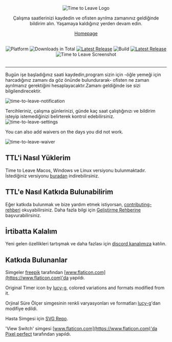 <div align="center">
    <img src="../assets/timetoleave.png" alt="Time to Leave Logo">

  <p>Çalışma saatlerinizi kaydedin ve ofisten ayrılma zamanınız geldiğinde bildirim alın. Yaşamaya kaldığınız yerden devam edin. </p>
   
   [Homepage](https://timetoleave.app/)

  <br/>

<img src="https://img.shields.io/badge/platforms-Windows%20%7C%20MacOS%20%7C%20Linux-green" alt="Platform">
<img src="https://img.shields.io/github/downloads/thamara/time-to-leave/total" alt="Downloads in Total">
<a href="https://github.com/thamara/time-to-leave/releases/tag/v.1.5.5"><img src="https://img.shields.io/github/v/release/thamara/time-to-leave" alt="Latest Release"></a>
<img src="https://img.shields.io/github/workflow/status/thamara/time-to-leave/Code%20Coverage" alt="Build">
<a href="http://makeapullrequest.com/"><img src="https://img.shields.io/badge/PRs-welcome-purple" alt="Latest Release"></a>

   <br/>

  <img src="https://user-images.githubusercontent.com/3754225/94519528-4e549900-0248-11eb-8872-b6fb2d47f43c.jpg" alt="Time to Leave Screenshot">

  <br/>

  <br/>
</div>

---

Bugün işe başladığınız saati kaydedin,program sizin için -öğle yemeği için harcadığınız zamanı da göz önünde bulundurarak- ofisten ne zaman ayrılmanız gerektiğini hesaplayacaktır.Zamanı geldiğinde ise sizi bilgilendirecektir.

![time-to-leave-notification](https://user-images.githubusercontent.com/3754225/94519526-4dbc0280-0248-11eb-9738-ffae936cfa4a.jpg)

Tercihleriniz, çalışma günlerinizi, günde kaç saat çalıştığınızı ve bildirim isteyip istemediğinizi belirterek kontrol edebilirsiniz.
![time-to-leave-settings](https://user-images.githubusercontent.com/3754225/94519531-4eed2f80-0248-11eb-9303-78f9abe69201.jpg)

You can also add waivers on the days you did not work.

![time-to-leave-waiver](https://user-images.githubusercontent.com/3754225/94762058-4e79a380-03c4-11eb-8f28-1c480dbf8b5c.png)

## TTL'i Nasıl Yüklerim

Time to Leave Macos, Windows ve Linux versiyonu bulunmaktadır. İstediğiniz versiyonu [buradan](https://github.com/thamara/time-to-leave/releases/tag/v.1.5.5) indirebilirsiniz.

## TTL'e Nasıl Katkıda Bulunabilirim

Eğer katkıda bulunmak ve bize yardım etmek istiyorsan, [contributing-rehberi](CONTRIBUTING.md) okuyabilirsiniz.
Daha fazla bilgi için [Geliştirme Rehberine](DEVELOPMENT.md) başvurabilirsiniz.

## İrtibatta Kalalım

Yeni gelen özellikleri tartışmak ve daha fazlası için [discord kanalımıza](https://discord.gg/P3KkEF5) katılın.

## Katkıda Bulunanlar

Simgeler [freepik](https://www.flaticon.com/authors/freepik) tarafından [www.flaticon.com](https://www.flaticon.com)'da yapıldı.

Original Timer icon by [lucy-g](https://icon-icons.com/icon/timer/121243), colored variations and formats modified from it.

Orjinal Süre Ölçer simgesinin renkli varyasyonları ve formatları [lucy-g](https://icon-icons.com/icon/timer/121243)'dan modifiye edildi.

Hasta Simgesi için [SVG Repo](https://www.svgrepo.com/svg/271898/sick).

'View Switch' simgesi [www.flaticon.com](https://www.flaticon.com)'da [Pixel perfect](https://www.flaticon.com/authors/pixel-perfect) tarafından yapıldı.
